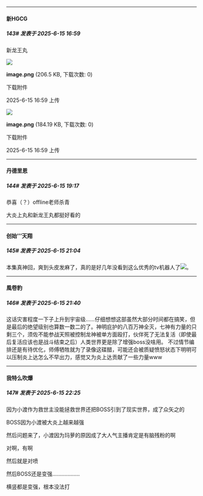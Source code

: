 ﻿
*****

####  新HGCG  
##### 143#       发表于 2025-6-15 16:59

新龙王丸

<img src="https://img.stage1st.com/forum/202506/15/165920yhbr7thwito7x2vn.png" referrerpolicy="no-referrer">

<strong>image.png</strong> (206.5 KB, 下载次数: 0)

下载附件

2025-6-15 16:59 上传

<img src="https://img.stage1st.com/forum/202506/15/165933kbqbrsqbg8xaboxa.png" referrerpolicy="no-referrer">

<strong>image.png</strong> (184.19 KB, 下载次数: 0)

下载附件

2025-6-15 16:59 上传


*****

####  丹德里恩  
##### 144#       发表于 2025-6-15 19:17

恭喜（？）offline老师杀青

大炎上丸和新龙王丸都挺好看的


*****

####  创始’’’天翔  
##### 145#       发表于 2025-6-15 21:04

本集真神回，爽到头皮发麻了，真的是好几年没看到这么优秀的tv机器人了<img src="https://static.stage1st.com/image/smiley/face2017/125.png" referrerpolicy="no-referrer">。


*****

####  風卷豹  
##### 146#       发表于 2025-6-15 21:40

这话灾害程度一下子上升到宇宙级……仔细想想这部虽然大部分时间都在搞笑，但是最后的绝望级别也算数一数二的了。神明庇护的八百万神全灭，七神有力量的只剩三个，须佐不能参战天照被控制龙神被单方面殴打，伙伴死了无法复活（即使最后复活应该也是战斗结束之后）人类世界更是除了增强boss没啥用。
不过情节编排还是有待优化，师傅牺牲就为了录像这碟醋，可能还会被质疑愤怒状态下明明可以压制炎上达怎么不早出力，感觉又为炎上达贡献了一些力量www


*****

####  我特么吹爆  
##### 147#       发表于 2025-6-15 22:25

因为小渡作为救世主没能拯救世界还把BOSS引到了现实世界，成了众矢之的

BOSS因为小渡被大炎上越来越强

然后问题来了，小渡因为玛萝的原因成了大人气主播肯定是有脑残粉的啊

对啊，有啊

然后就是对喷

然后BOSS还是变强………………

横竖都是变强，根本没法打

